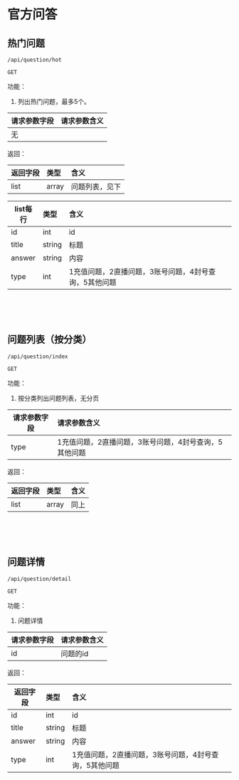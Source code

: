 
# 官方问答

## 热门问题

~~~
/api/question/hot
~~~
~~~
GET
~~~

功能：  

1. 列出热门问题，最多5个。

| 请求参数字段        | 请求参数含义  |
| -------- |:------|
|无         | |

返回：   

| 返回字段        | 类型|含义  |
| -------- |:------|:------|
|list    |  array   |  问题列表，见下 |

| list每行        | 类型|含义  |
| -------- |:------|:------|
|id    |  int   |  id |
|title    |  string   |  标题 |
|answer    |  string   |  内容  |
|type    |  int   |  1充值问题，2直播问题，3账号问题，4封号查询，5其他问题 |


<br><br><br>



## 问题列表（按分类）

~~~
/api/question/index
~~~
~~~
GET
~~~

功能：  

1. 按分类列出问题列表，无分页

| 请求参数字段        | 请求参数含义  |
| -------- |:------|
|type         | 1充值问题，2直播问题，3账号问题，4封号查询，5其他问题|

返回：   

| 返回字段        | 类型|含义  |
| -------- |:------|:------|
|list    |  array   |  同上|

<br><br><br>




## 问题详情

~~~
/api/question/detail
~~~
~~~
GET
~~~

功能：  

1. 问题详情

| 请求参数字段        | 请求参数含义  |
| -------- |:------|
|id         | 问题的id|

返回：   

| 返回字段        | 类型|含义  |
| -------- |:------|:------|
|id    |  int   |  id |
|title    |  string   |  标题 |
|answer    |  string   |  内容  |
|type    |  int   |  1充值问题，2直播问题，3账号问题，4封号查询，5其他问题 |





